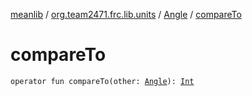 [meanlib](../../index.md) / [org.team2471.frc.lib.units](../index.md) / [Angle](index.md) / [compareTo](./compare-to.md)

# compareTo

`operator fun compareTo(other: `[`Angle`](index.md)`): `[`Int`](https://kotlinlang.org/api/latest/jvm/stdlib/kotlin/-int/index.html)